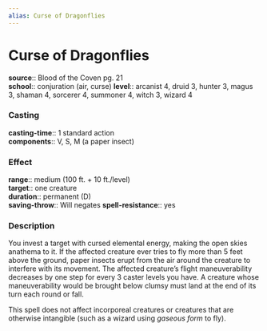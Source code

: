 ```yaml
---
alias: Curse of Dragonflies
---
```


# Curse of Dragonflies 

**source**:: Blood of the Coven pg. 21  
**school**:: conjuration (air, curse)
**level**:: arcanist 4, druid 3, hunter 3, magus 3, shaman 4, sorcerer 4, summoner 4, witch 3, wizard 4

### Casting 

**casting-time**:: 1 standard action  
**components**:: V, S, M (a paper insect)

### Effect 

**range**:: medium (100 ft. + 10 ft./level)  
**target**:: one creature  
**duration**:: permanent (D)  
**saving-throw**:: Will negates
**spell-resistance**:: yes

### Description 

You invest a target with cursed elemental energy, making the open skies anathema to it. If the affected creature ever tries to fly more than 5 feet above the ground, paper insects erupt from the air around the creature to interfere with its movement. The affected creature’s flight maneuverability decreases by one step for every 3 caster levels you have. A creature whose maneuverability would be brought below clumsy must land at the end of its turn each round or fall.  
  
This spell does not affect incorporeal creatures or creatures that are otherwise intangible (such as a wizard using *gaseous form* to fly).
